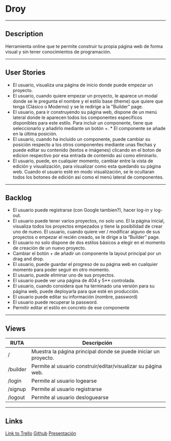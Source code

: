 # Droy

* * *

## Description 

Herramienta online que te permite construir tu propia página web de forma visual y sin tener conocimientos de programación.

* * *

## User Stories 

* El usuario, visualiza una página de inicio donde puede empezar un proyecto.
* El usuario, cuando quiere empezar un proyecto, le aparece un modal donde se le pregunta el nombre y el estilo base (theme) que quiere que tenga (Clásico o Moderno) y se le redirige a la "Builder” page.
* El usuario, para ir construyendo su página web, dispone de un menú lateral donde le aparecen todos los componentes específicos disponibles para este estilo. Para incluir un componente, tiene que seleccionarlo y añadirlo mediante un botón +. * El componente se añade en la última posición.
* El usuario, cuando ha incluido un componente, puede cambiar su posición respecto a los otros componentes mediante unas flechas  y puede editar su contenido (textos e imágenes) clicando en el boton de edicion respectivo por esa entrada de contenido así como eliminarlo.
* El usuario, puede, en cualquier momento, cambiar entre la vista de edición y visualización, para visualizar como esta quedando su página web. Cuando el usuario esté en modo visualización, se le ocultaran todos los botones de edición así como el menú lateral de componentes.

* * *

## Backlog 

* El usuario puede registrarse (con Google tambien?), hacer log-in y log-out.
* El usuario puede tener varios proyectos, no solo uno. El la página inicial, visualiza todos los proyectos empezados y tiene la posibilidad de crear uno de nuevo. El usuario, cuando quiere ver / modificar alguno de sus proyectos o empezar el recién creado, se le dirige a la “Builder” page.
* El usuario no solo dispone de dos estilos básicos a elegir en el momento de creación de un nuevo proyecto.
* Cambiar el botón + de añadir un componente la layout principal por un drag and drop.
* El usuario, puede guardar el progreso de su página web en cualquier momento para poder seguir en otro momento.
* El usuario, puede eliminar uno de sus proyectos.
* El usuario puede ver una página de 404 y 5** controlada.
* El usuario, cuando considera que ha terminado una versión para su página web, puede deployarla para que esté en producción.
* El usuario puede editar su información (nombre, password)
* El usuario puede recuperar la password.
* Permitir editar el estilo en concreto de ese componente

* * *

## Views 

| RUTA | Descripción |
| -- | -- |
| / | Muestra la página principal donde se puede iniciar un proyecto. | 
| /builder | Permite al usuario construir/editar/visualizar su página web. |
| /login | Permite al usuario logearse |
| /signup | Permite al usuario registrarse | 
| /logout | Permite al usuario desloguearse | 


* * *

## Links

[Link to Trello](​https://trello.com/b/Krfo4Qp5/droy)
[Github](https://github.com/marcmnc7/droy)
[Presentación](https://docs.google.com/presentation/d/1uFGmgLAgxeSe85KBZDAyAb9DgJ9LqC1k4Wlm6_MQMug/edit#slide=id.p)








